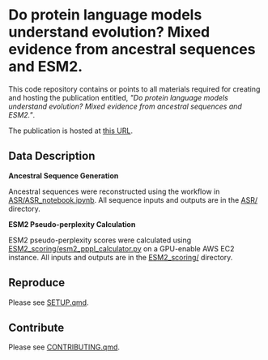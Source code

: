
# Do protein language models understand evolution? Mixed evidence from ancestral sequences and ESM2.

This code repository contains or points to all materials required for creating and hosting the publication entitled, *"Do protein language models understand evolution? Mixed evidence from ancestral sequences and ESM2."*.

The publication is hosted at [this URL](https://arcadia-science.github.io/2025-asr-plms/).

## Data Description

**Ancestral Sequence Generation**

Ancestral sequences were reconstructed using the workflow in [ASR/ASR_notebook.ipynb](ASR/ASR_notebook.ipynb). All sequence inputs and outputs are in the [ASR/](ASR/) directory.

**ESM2 Pseudo-perplexity Calculation**

ESM2 pseudo-perplexity scores were calculated using [ESM2_scoring/esm2_pppl_calculator.py](ESM2_scoring/esm2_pppl_calculator.py) on a GPU-enable AWS EC2 instance. All inputs and outputs are in the [ESM2_scoring/](ESM2_scoring/) directory.

## Reproduce

Please see [SETUP.qmd](SETUP.qmd).

## Contribute

Please see [CONTRIBUTING.qmd](CONTRIBUTING.qmd).

